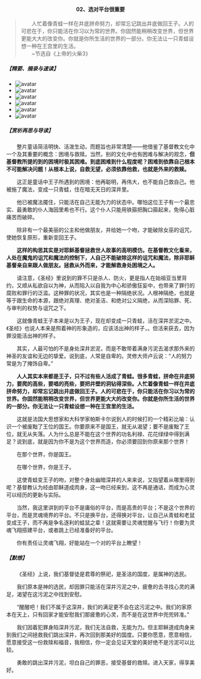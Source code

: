 #### <center>02、选对平台很重要</center>  

> &emsp;&emsp;人忙着像青蛙一样在井底拼命努力，却常忘记跳出井底做回王子。人的可悲在于，你只能活在你习以为常的世界。你固然能稍稍改变世界，但世界更能大大的改变你。你就是你所生活的世界的一部分。你无法让一只青蛙设想一种在王宫里的生活。  
&emsp;&emsp;~节选自《上帝的火柴3》  

##### 【精要、摘录与速读】  

- ![avatar](/上帝的火柴3_读书笔记/images/02_1.png)
- ![avatar](/上帝的火柴3_读书笔记/images/02_2.png)
- ![avatar](/上帝的火柴3_读书笔记/images/02_3.png)
- ![avatar](/上帝的火柴3_读书笔记/images/02_4.png)
- ![avatar](/上帝的火柴3_读书笔记/images/02_5.png)
- ![avatar](/上帝的火柴3_读书笔记/images/02_6.png)

##### 【赏析再思与导读】  


&emsp;&emsp;整片童话简洁明快、活泼生动，而题旨也非常清楚——他借鉴了基督教文化中一个及其重要的概念：困境与救赎。当然，别的文化中也有困难与解决的观念，**但基督教所提的到的困境时极其困难。到底困难到什么程度呢？困难到依靠自己根本不可能解决问题！从根本上说，自救无望，必须依靠他救，也就是外来的救赎。**  

&emsp;&emsp;这正是童话中王子所遇到的困境：他再聪明，再伟大，也不能自己救自己。他被施了魔法，变成一只青蛙，住在暗无天日的深井里。  

&emsp;&emsp;他已被魔法魇住，只能活在自己无能为力的状态中。哪怕这位王子有一个最忠实、最勇敢的仆人海因里希也不行。这个仆人只能用铁箍把胸口箍起来，免得心脏痛苦而破碎。  

&emsp;&emsp;除非有一个最美丽的公主和他做朋友，并给她一个吻，才能破除女巫的诅咒，使她恢复原形，重新变回王子。  

&emsp;&emsp;**这样的构思其实是对耶稣基督拯救世人故事的高明模仿。在基督教文化看来，人处在魔鬼的诅咒和魔法的控制下，人自己不能破除这样的诅咒和魔法，除非耶稣基督亲自来跟人做朋友。拯救从外而来，才能解救身处困境之人。**  

&emsp;&emsp;请注意，《圣经》里说到的罪不只是杀人、防火，更是指人在始祖亚当里背约，又顺从私欲自以为神，从而陷入以自我为中心和骄傲狂妄中，也带来了罪行的腐败和罪行的泛滥。这种罪的状况，其实也是一种隔绝状况。人根神隔绝，也就是等于跟生命的本源，跟绝对真理、绝对圣洁、和绝对公义隔绝，从而深陷罪、死、与审判的权势与诅咒之下。  

&emsp;&emsp;这就像青蛙王子本来是以为王子，现在却变成一只青蛙，活在深井淤泥之中。《圣经》也说人本来是照着神的形象造的，应该活出神的样子，。但活来获去，因为罪没能活出神的样子。  

&emsp;&emsp;其实，人最可怕的不是身处深井淤泥，而是不敢带着满身污泥去渴求那外来的神圣的友谊和无边的挚爱。说到底，人常是自卑的。灵修大师卢云说：“人的努力常是为了掩饰自卑。”  

&emsp;&emsp;**人人其实本来都是王子，只不过有些人活成了青蛙。很多青蛙，拼命在井底努力，要爬的高些，要唱的亮些，要把井壁的洞钻得深些。人忙着像青蛙一样在井底拼命努力，却常忘记跳出井底做回王子。人的可悲在于，你只能活在你习以为常的世界。你固然能稍稍改变世界，但世界更能大大的改变你。你就是你所生活的世界的一部分。你无法让一只青蛙设想一种在王宫里的生活。**  

&emsp;&emsp;这就是法国大思想家和大科学家帕斯卡尔说到人的时候打的一个精彩比喻：认识一个被废黜了王位的国王。你要原来不是国王，就无从渴望；要不是废黜了王位，就无从失落。人为什么总是不能在这个世界的功名利禄、花花绿绿中得到满足？说到底，就是因为你不是为这个世界而造，你必须要回到你原来那个世界！  

&emsp;&emsp;在那个世界，你是国王。

&emsp;&emsp;在哪个世界，你是王子。  

&emsp;&emsp;这使青蛙变王子的吻，对整个身处幽暗深井的人来来说，又指望着从哪里得到呢？基督教认为经由耶稣道成肉身，这一吻已经来到，这不再是通话，而成为心灵可以经历的更新与实际。  

&emsp;&emsp;当然，我这里讲到的平台不是庸俗的平台，而是高贵的平台；不是这个世界的平台，而是灵魂境界的平台。不只是换平台，还得换对平台，让自己从青蛙和老鼠变成王子，而不再是争名逐利的蛙鼠之辈！这就需要让灵魂觉醒与飞行！你要为灵魂飞翔搭建平台，或者跳上已经准备好的平台。  

&emsp;&emsp;你有责任让灵魂飞翔，好能站在一个对的平台上瞭望！  

##### 【默想】  


&emsp;&emsp;《圣经》上说，我们基督徒是君尊的祭祀，是圣洁的国度，是属神的选民。  

&emsp;&emsp;我们原本是神的选民，却因罪只能活在深井污泥之中，疲惫的去寻找心灵的满足，渴望在这污泥之中找到安慰。  

&emsp;&emsp;“醒醒吧！我们不属于这深井，我们的满足更不会在这污泥之中。我们的家原本在天上，只有回家才能安慰我们那疲惫的心灵，而不是在这世界中兜兜转准。”  

&emsp;&emsp;我们因着犯罪身陷深井污泥，我们无法自救，无能为力。但主耶稣道成肉身来到我们之间拯救我们跳出深井，再次回到那美好的国度。只要你愿意，愿意相信，愿意接受这一份救赎和福音，我相信，你一定会见证天堂的美好绝不是污泥可以比较。  

&emsp;&emsp;勇敢的跳出深井污泥，坦白自己的罪恶，接受基督的救赎。进入天家，得享美好。

